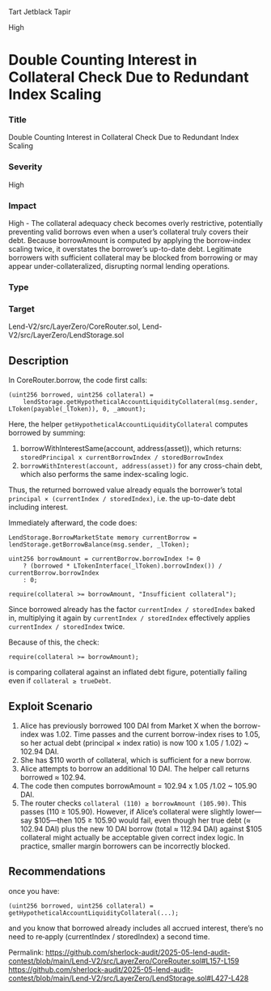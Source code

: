 Tart Jetblack Tapir

High

# Double Counting Interest in Collateral Check Due to Redundant Index Scaling

### Title
Double Counting Interest in Collateral Check Due to Redundant Index Scaling

### Severity
High

### Impact
High - The collateral adequacy check becomes overly restrictive, potentially preventing valid borrows even when a user’s collateral truly covers their debt. Because borrowAmount is computed by applying the borrow‐index scaling twice, it overstates the borrower’s up-to-date debt. Legitimate borrowers with sufficient collateral may be blocked from borrowing or may appear under-collateralized, disrupting normal lending operations.

### Type


### Target
Lend-V2/src/LayerZero/CoreRouter.sol, Lend-V2/src/LayerZero/LendStorage.sol

## Description
In CoreRouter.borrow, the code first calls:
```solidity
(uint256 borrowed, uint256 collateral) =
    lendStorage.getHypotheticalAccountLiquidityCollateral(msg.sender, LToken(payable(_lToken)), 0, _amount);
```
Here, the helper `getHypotheticalAccountLiquidityCollateral` computes borrowed by summing:
1.	borrowWithInterestSame(account, address(asset)), which returns:
`storedPrincipal x currentBorrowIndex / storedBorrowIndex`
2.	`borrowWithInterest(account, address(asset))` for any cross-chain debt, which also performs the same index-scaling logic.

Thus, the returned borrowed value already equals the borrower’s total `principal × (currentIndex / storedIndex)`, i.e. the up-to-date debt including interest.

Immediately afterward, the code does:
```solidity
LendStorage.BorrowMarketState memory currentBorrow = lendStorage.getBorrowBalance(msg.sender, _lToken);

uint256 borrowAmount = currentBorrow.borrowIndex != 0
    ? (borrowed * LTokenInterface(_lToken).borrowIndex()) / currentBorrow.borrowIndex
    : 0;

require(collateral >= borrowAmount, "Insufficient collateral");
```
Since borrowed already has the factor `currentIndex / storedIndex` baked in, multiplying it again by `currentIndex / storedIndex` effectively applies `currentIndex / storedIndex` twice.

Because of this, the check:
```solidity
require(collateral >= borrowAmount);
```
is comparing collateral against an inflated debt figure, potentially failing even if `collateral ≥ trueDebt`.


## Exploit Scenario
1.	Alice has previously borrowed 100 DAI from Market X when the borrow-index was 1.02. Time passes and the current borrow-index rises to 1.05, so her actual debt (principal × index ratio) is now
100 x 1.05 / 1.02} ~ 102.94 DAI.
2.	She has $110 worth of collateral, which is sufficient for a new borrow.
3.	Alice attempts to borrow an additional 10 DAI. The helper call returns borrowed ≈ 102.94.
4.	The code then computes
borrowAmount
= 102.94 x 1.05 /1.02 ~ 105.90 DAI.
5.	The router checks `collateral (110) ≥ borrowAmount (105.90)`. This passes (110 ≥ 105.90). However, if Alice’s collateral were slightly lower—say $105—then 105 ≥ 105.90 would fail, even though her true debt (≈ 102.94 DAI) plus the new 10 DAI borrow (total ≈ 112.94 DAI) against $105 collateral might actually be acceptable given correct index logic. In practice, smaller margin borrowers can be incorrectly blocked.

## Recommendations
once you have:
```solidity
(uint256 borrowed, uint256 collateral) = getHypotheticalAccountLiquidityCollateral(...);
```
and you know that borrowed already includes all accrued interest, there’s no need to re‐apply (currentIndex / storedIndex) a second time.


Permalink:
https://github.com/sherlock-audit/2025-05-lend-audit-contest/blob/main/Lend-V2/src/LayerZero/CoreRouter.sol#L157-L159
https://github.com/sherlock-audit/2025-05-lend-audit-contest/blob/main/Lend-V2/src/LayerZero/LendStorage.sol#L427-L428

